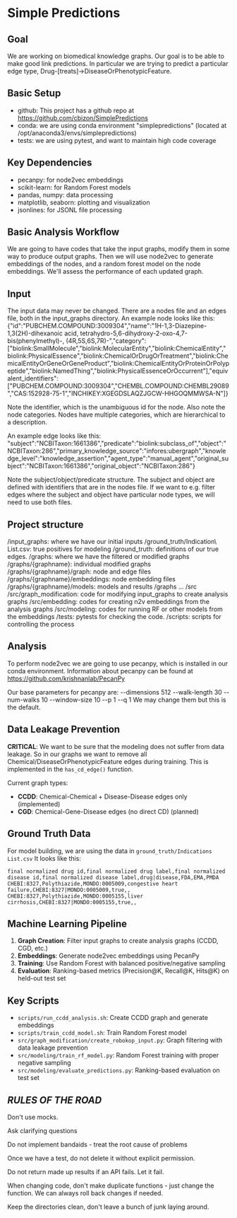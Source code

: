 # Simple Predictions

## Goal

We are working on biomedical knowledge graphs.  Our goal is to be able to make good link predictions.  In particular we are trying to predict a particular edge type, Drug-[treats]->DiseaseOrPhenotypicFeature.

## Basic Setup

* github: This project has a github repo at https://github.com/cbizon/SimplePredictions
* conda: we are using conda environment "simplepredictions" (located at /opt/anaconda3/envs/simplepredictions)
* tests: we are using pytest, and want to maintain high code coverage

## Key Dependencies

* pecanpy: for node2vec embeddings  
* scikit-learn: for Random Forest models
* pandas, numpy: data processing
* matplotlib, seaborn: plotting and visualization
* jsonlines: for JSONL file processing

## Basic Analysis Workflow

We are going to have codes that take the input graphs, modify them in some way to produce output graphs.  Then we will use node2vec to generate embeddings of the nodes, and a random forest model on the node embeddings.  We'll assess the performance of each updated graph.

## Input

The input data may never be changed.  There are a nodes file and an edges file, both in the input_graphs directory. An example node looks like this:
{"id":"PUBCHEM.COMPOUND:3009304","name":"1H-1,3-Diazepine-1,3(2H)-dihexanoic acid, tetrahydro-5,6-dihydroxy-2-oxo-4,7-bis(phenylmethyl)-, (4R,5S,6S,7R)-","category":["biolink:SmallMolecule","biolink:MolecularEntity","biolink:ChemicalEntity","biolink:PhysicalEssence","biolink:ChemicalOrDrugOrTreatment","biolink:ChemicalEntityOrGeneOrGeneProduct","biolink:ChemicalEntityOrProteinOrPolypeptide","biolink:NamedThing","biolink:PhysicalEssenceOrOccurrent"],"equivalent_identifiers":["PUBCHEM.COMPOUND:3009304","CHEMBL.COMPOUND:CHEMBL29089","CAS:152928-75-1","INCHIKEY:XGEGDSLAQZJGCW-HHGOQMMWSA-N"]}

Note the identifier, which is the unambiguous id for the node.  Also note the node categories.  Nodes have multiple categories, which are hierarchical to a description.

An example edge looks like this:
"subject":"NCBITaxon:1661386","predicate":"biolink:subclass_of","object":"NCBITaxon:286","primary_knowledge_source":"infores:ubergraph","knowledge_level":"knowledge_assertion","agent_type":"manual_agent","original_subject":"NCBITaxon:1661386","original_object":"NCBITaxon:286"}

Note the subject/object/predicate structure. The subject and object are defined with identifiers that are in the nodes file.  If we want to e.g. filter edges where the subject and object have particular node types, we will need to use both files.


## Project structure
/input_graphs: where we have our initial inputs
/ground_truth/Indication\ List.csv: true positives for modeling
/ground_truth: definitions of our true edges.
/graphs: where we have the filtered or modified graphs
/graphs/{graphname}: individual modified graphs
/graphs/{graphname}/graph: node and edge files
/graphs/{graphname}/embeddings: node embedding files
/graphs/{graphname}/models: models and results
/graphs  ...
/src
/src/graph_modification: code for modifying input_graphs to create analysis graphs
/src/embedding: codes for creating n2v embeddings from the analysis graphs
/src/modeling: codes for running RF or other models from the embeddings
/tests: pytests for checking the code.
/scripts: scripts for controlling the process

## Analysis

To perform node2vec we are going to use pecanpy, which is installed in our conda environment.
Information about pecanpy can be found at https://github.com/krishnanlab/PecanPy

Our base parameters for pecanpy are: --dimensions 512 --walk-length 30 --num-walks 10 --window-size 10 --p 1 --q 1
We may change them but this is the default.

## Data Leakage Prevention

**CRITICAL**: We want to be sure that the modeling does not suffer from data leakage. So in our graphs we want to remove all Chemical/DiseaseOrPhenotypicFeature edges during training. This is implemented in the `has_cd_edge()` function.

Current graph types:
- **CCDD**: Chemical-Chemical + Disease-Disease edges only (implemented)
- **CGD**: Chemical-Gene-Disease edges (no direct CD) (planned)

## Ground Truth Data

For model building, we are using the data in `ground_truth/Indications List.csv`
It looks like this:

```
final normalized drug id,final normalized drug label,final normalized disease id,final normalized disease label,drug|disease,FDA,EMA,PMDA
CHEBI:8327,Polythiazide,MONDO:0005009,congestive heart failure,CHEBI:8327|MONDO:0005009,true,,
CHEBI:8327,Polythiazide,MONDO:0005155,liver cirrhosis,CHEBI:8327|MONDO:0005155,true,,
```

## Machine Learning Pipeline

1. **Graph Creation**: Filter input graphs to create analysis graphs (CCDD, CGD, etc.)
2. **Embeddings**: Generate node2vec embeddings using PecanPy
3. **Training**: Use Random Forest with balanced positive/negative sampling
4. **Evaluation**: Ranking-based metrics (Precision@K, Recall@K, Hits@K) on held-out test set

## Key Scripts

- `scripts/run_ccdd_analysis.sh`: Create CCDD graph and generate embeddings
- `scripts/train_ccdd_model.sh`: Train Random Forest model
- `src/graph_modification/create_robokop_input.py`: Graph filtering with data leakage prevention
- `src/modeling/train_rf_model.py`: Random Forest training with proper negative sampling
- `src/modeling/evaluate_predictions.py`: Ranking-based evaluation on test set


## ***RULES OF THE ROAD***

Don't use mocks. 

Ask clarifying questions

Do not implement bandaids - treat the root cause of problems

Once we have a test, do not delete it without explicit permission.  

Do not return made up results if an API fails.  Let it fail.

When changing code, don't make duplicate functions - just change the function. We can always roll back changes if needed.

Keep the directories clean, don't leave a bunch of junk laying around.
